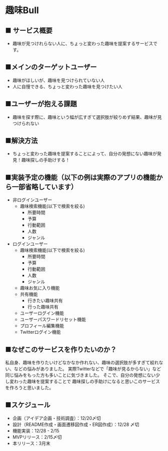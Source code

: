 # 趣味Bull
## ■ サービス概要
- 趣味が見つけれらない人に、ちょっと変わった趣味を提案するサービスです。

## ■メインのターゲットユーザー
- 趣味がほしいが、趣味を見つけられていない人
- 人に自慢できる、ちょっと変わった趣味を見つけたい人

## ■ユーザーが抱える課題
- 趣味を探す際に、趣味という幅が広すぎて選択肢が絞りめず結果、趣味が見つけられない

## ■解決方法
- ちょっと変わった趣味を提案することによって、自分の発想にない趣味が発見！趣味探しの手助けする！

## ■実装予定の機能（以下の例は実際のアプリの機能から一部省略しています）
* 非ログインユーザー
  - 趣味検索機能(以下で検索を絞る)
    -  所要時間
    -  予算
    -  行動範囲
    -  人数
    -  ジャンル
* ログインユーザー
  - 趣味検索機能(以下で検索を絞る)
    -  所要時間
    -  予算
    -  行動範囲
    -  人数
    -  ジャンル
  - 趣味お気に入り機能
  - 共有機能
    - 行きたい趣味共有
    - 行った趣味共有
  - ユーザーログイン機能
  - ユーザーパスワードリセット機能
  - プロフィール編集機能
  - Twitterログイン機能

## ■なぜこのサービスを作りたいのか？
私自身、趣味を作りたいけどなかなか作れない、趣味の選択肢が多すぎて絞れない、などの悩みがありました。
実際Twitterなどで「趣味が見るからない」など同じ悩みをもった方も多いことに気づきました。
そこで、自分の発想にない少し変わった趣味を提案することで
趣味探しの手助けになると思いこのサービスを作ろうと思いました。


## ■スケジュール
- 企画（アイデア企画・技術調査）：12/20〆切 
- 設計（README作成・画面遷移図作成・ER図作成）：12/28 〆切
- 機能実装：12/28 - 2/15
- MVPリリース：2/15〆切
- 本リリース：3月末

